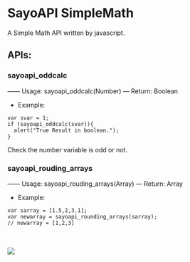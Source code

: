 # SayoAPI SimpleMath
A Simple Math API written by javascript.
## APIs:
### sayoapi_oddcalc
—— Usage: sayoapi_oddcalc(Number)
— Return: Boolean
- Example:
```
var svar = 1;
if (sayoapi_oddcalc(svar)){
  alert("True Result in boolean.");
}
```
Check the number variable is odd or not.
### sayoapi_rouding_arrays
—— Usage: sayoapi_rouding_arrays(Array)
— Return: Array
- Example:
```
var sarray = [1.5,2,3.1];
var newarray = sayoapi_rounding_arrays(sarray);
// newarray = [1,2,3]
```  
<br><br><img src=https://img.shields.io/github/license/Sayoki-Yukina/sayoapi_simplemath>
